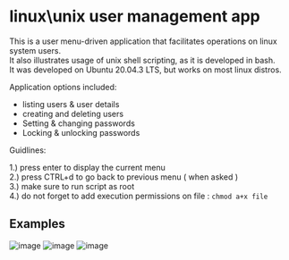 # linux\unix user management app

This is a user menu-driven application that facilitates operations on linux system users.  
It also illustrates usage of unix shell scripting, as it is developed in bash.  
It was developed on Ubuntu 20.04.3 LTS, but works on most linux distros.

Application options included:
* listing users & user details
* creating and deleting users
* Setting & changing passwords
* Locking & unlocking passwords

Guidlines: 

1.) press enter to display the current menu  
2.) press CTRL+d to go back to previous menu ( when asked )  
3.) make sure to run script as root  
4.) do not forget to add execution permissions on file : `chmod a+x file`

## Examples

![image](https://user-images.githubusercontent.com/95858490/156162053-a7b42d09-8b66-44f4-8e4a-c4907aa720c7.png) ![image](https://user-images.githubusercontent.com/95858490/156162287-27ff9ce3-62bd-4d6d-ba7d-6cba6c28f1ab.png) ![image](https://user-images.githubusercontent.com/95858490/156163388-d0306e04-3ccc-49d7-877d-d8dd757b3fc7.png)


